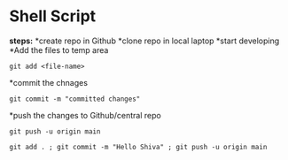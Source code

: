 # Shell Script

**steps:**
*create repo in Github
*clone repo in local laptop
*start developing
*Add the files to temp area
```
git add <file-name>
```
*commit the chnages
```
git commit -m "committed changes"
```
*push the changes to Github/central repo
```
git push -u origin main
```

```
git add . ; git commit -m "Hello Shiva" ; git push -u origin main
```



